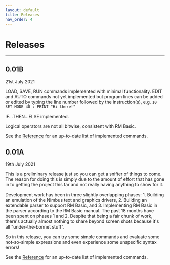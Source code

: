 ```yaml
---
layout: default
title: Releases
nav_order: 4
---
```


# Releases

---

## 0.01B

21st July 2021

LOAD, SAVE, RUN commands implemented with minimal functionality.  EDIT and AUTO commands not yet implemented but program lines can be added or edited by typing the line number followed by the instruction(s), e.g. `10 SET MODE 40 : PRINT "Hi there!"`

IF...THEN...ELSE implemented.

Logical operators are not all bitwise, consistent with RM Basic.

See the [Reference](reference.html) for an up-to-date list of implemented commands.

## 0.01A

19th July 2021

This is a preliminary release just so you can get a snifter of things to come.  The reason for
doing this is simply due to the amount of effort that has gone in to getting the project this
far and not really having anything to show for it.

Development work has been in three slightly overlapping phases: 1. Building an emulation of the Nimbus text and graphics drivers, 2. Building an extendable parser to support RM Basic, and 3. Implementing RM Basic in the parser according to the RM Basic manual.  The past 18 months have been spent on phases 1 and 2.  Despite that being a fair chunk of work, there's actually almost nothing to share beyond screen shots because it's all "under-the-bonnet stuff".  

So in this release, you can try some simple commands and evaluate some not-so-simple expressions
and even experience some unspecific syntax errors!

See the [Reference](reference.html) for an up-to-date list of implemented commands.